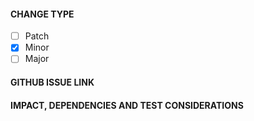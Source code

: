 #### CHANGE TYPE
<!--- MANDATORY: Delete the items that don't apply -->
 - [ ] Patch
 - [x] Minor
 - [ ] Major

#### GITHUB ISSUE LINK
<!--- MANDATORY: Add the GitHub issue url here -->
<!--- Example: #1. Issue will be opened after merging -->
<!--- Example: resolved #2. Issue will be closed after merging -->

#### IMPACT, DEPENDENCIES AND TEST CONSIDERATIONS
<!--- Describe the likely impact of this change -->
<!--- Describe any dependencies this change may have on other changes in the pipeline, if any -->